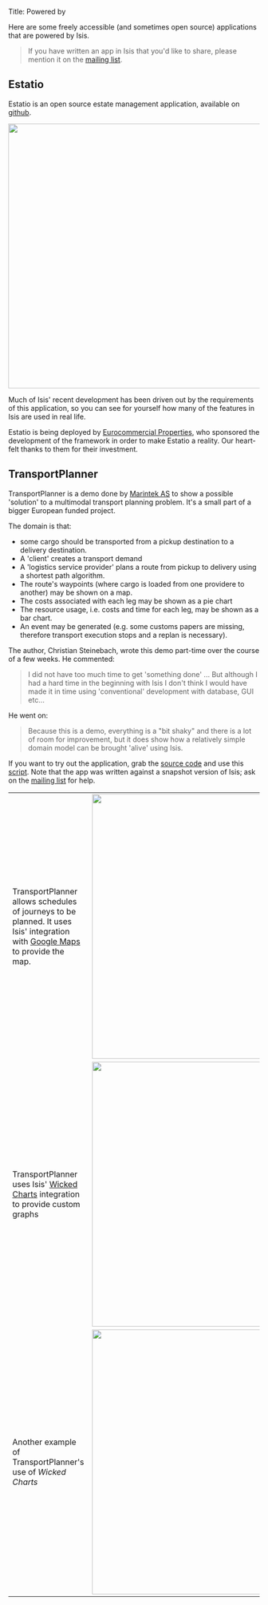 Title: Powered by

Here are some freely accessible (and sometimes open source) applications that are powered by Isis.

>If you have written an app in Isis that you'd like to share, please mention it on the [mailing list](../support.html).

## Estatio

Estatio is an open source estate management application, available on [github](https://github.com/estatio/estatio).

<img src="https://raw.github.com/estatio/estatio/master/docs/20130715/2.png" width="530"></img>


Much of Isis' recent development has been driven out by the requirements of this application, so you can see for yourself how many of the features in Isis are used in real life.

Estatio is being deployed by [Eurocommercial Properties](http://www.eurocommercialproperties.com/), who sponsored the development of the framework in order to make Estatio a reality.  Our heart-felt thanks to them for their investment.  


## TransportPlanner

TransportPlanner is a demo done by [Marintek AS](http://www.sintef.no/home/MARINTEK/) to show a possible 'solution' to a multimodal transport planning problem. It's a small part of a bigger European funded project.

The domain is that:

-  some cargo should be transported from a pickup destination to a delivery destination.
-  A 'client' creates a transport demand
-  A 'logistics service provider' plans a route from pickup to delivery using a shortest path algorithm.
-  The route's waypoints (where cargo is loaded from one providere to another) may be shown on a map.
-  The costs associated with each leg may be shown as a pie chart
- The resource usage, i.e. costs and time for each leg, may be shown as a bar chart.
-  An event may be generated (e.g. some customs papers are missing, therefore transport execution stops and a replan
is necessary).

The author, Christian Steinebach, wrote this demo part-time over the course of a few weeks.  He commented:

> I did not have too much time to get 'something done' ... But although I had a hard time in the beginning with Isis I don't think I would have made it
in time using 'conventional' development with database, GUI etc...

He went on:
> Because this is a demo, everything is a "bit shaky" and there is a lot of room for improvement, but it does show how a relatively simple domain model can be brought 'alive' using Isis.

If you want to try out the application, grab the [source code](https://www.assembla.com/code/transportplanner/git/nodes) and use this [script](TransportPlanner/about.html).  Note that the app was written against a snapshot version of Isis; ask on the [mailing list](../support.html) for help.

<table>
  <tr>
    <td>TransportPlanner allows schedules of journeys to be planned.  It uses Isis' integration with <a href="https://github.com/danhaywood/isis-wicket-gmap3">Google Maps</a> to provide the map.</td>
    <td>
      <a href="https://www.assembla.com/code/transportplanner/git/nodes/master/screenshots/TransportDemand.png"><img src="https://www.assembla.com/code/transportplanner/git/node/blob/screenshots/TransportDemand.png?raw=1&rev=a9d5184ecb05c3d95dafec587c84cfcbc7a25b8b" width="530"></img></a>
    </td>
  </tr>
  <tr>
    <td>TransportPlanner uses Isis' <a href="https://github.com/danhaywood/isis-wicket-wickedcharts">Wicked Charts</a> integration to provide custom graphs</td>
    <td>
      <a href="https://www.assembla.com/code/transportplanner/git/nodes/master/screenshots/TPM_CostPie.png"><img src="https://www.assembla.com/code/transportplanner/git/node/blob/screenshots/TPM_CostPie.png?raw=1&rev=a9d5184ecb05c3d95dafec587c84cfcbc7a25b8b" width="530"></img></a>
    </td>
  </tr>
  <tr>
    <td>Another example of TransportPlanner's use of <i>Wicked Charts</i></td>
    <td>
      <a href="https://www.assembla.com/code/transportplanner/git/nodes/master/screenshots/Tpm_ResourceUsage.png"><img src="https://www.assembla.com/code/transportplanner/git/node/blob/screenshots/Tpm_ResourceUsage.png?raw=1&rev=a9d5184ecb05c3d95dafec587c84cfcbc7a25b8b" width="530"></img></a>
    </td>
  </tr>
<table>

